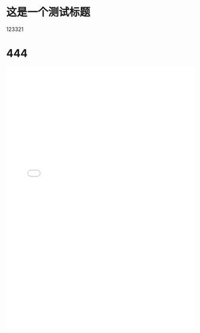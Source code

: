 # 这是一个测试标题
123321

<h1>444</h1>


<p>
    <div>
		<iframe allowtransparency="yes" frameborder="0"  width="100%" height="700px"  src="comment.html"/>
	</div>
</p>
















